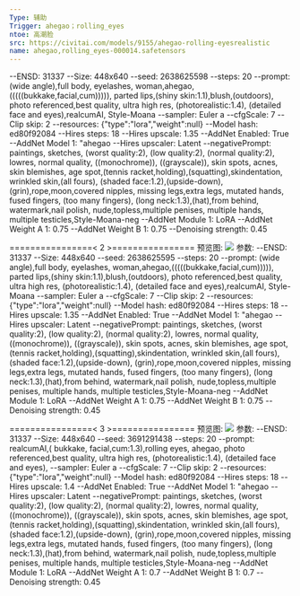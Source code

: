 ```yaml
---
Type: 辅助
Trigger: ahegao；rolling_eyes
ntoe: 高潮脸
src: https://civitai.com/models/9155/ahegao-rolling-eyesrealistic
name: ahegao,rolling_eyes-000014.safetensors
---
```






--ENSD: 31337
--Size: 448x640
--seed: 2638625598
--steps: 20
--prompt: (wide angle),full body, eyelashes, woman,ahegao,(((((bukkake,facial,cum))))), parted lips,(shiny skin:1.1),blush,(outdoors), 
photo referenced,best quality, ultra high res, (photorealistic:1.4),  (detailed face and eyes),realcumAI,  Style-Moana
--sampler: Euler a
--cfgScale: 7
--Clip skip: 2
--resources: {"type":"lora","weight":null}
--Model hash: ed80f92084
--Hires steps: 18
--Hires upscale: 1.35
--AddNet Enabled: True
--AddNet Model 1: "ahegao
--Hires upscaler: Latent
--negativePrompt: paintings, sketches, (worst quality:2), (low quality:2), (normal quality:2), lowres, normal quality, ((monochrome)), ((grayscale)), skin spots, acnes, skin blemishes, age spot,(tennis racket,holding),(squatting),skindentation, wrinkled skin,(all fours), (shaded face:1.2),(upside-down), (grin),rope,moon,covered nipples, missing legs,extra legs, mutated hands, fused fingers, (too many fingers), (long neck:1.3),(hat),from behind, watermark,nail polish, nude,topless,multiple penises, multiple hands, multiple testicles,Style-Moana-neg
--AddNet Module 1: LoRA
--AddNet Weight A 1: 0.75
--AddNet Weight B 1: 0.75
--Denoising strength: 0.45

================\< 2 \>================
预览图: 
![](https://image.civitai.com/xG1nkqKTMzGDvpLrqFT7WA/bbd221cd-3d93-4081-e241-3bc768a8a100/width=450/106129.jpeg)
参数: 
--ENSD: 31337
--Size: 448x640
--seed: 2638625595
--steps: 20
--prompt: (wide angle),full body, eyelashes, woman,ahegao,(((((bukkake,facial,cum))))), parted lips,(shiny skin:1.1),blush,(outdoors), 
photo referenced,best quality, ultra high res, (photorealistic:1.4),  (detailed face and eyes),realcumAI,  Style-Moana 
--sampler: Euler a
--cfgScale: 7
--Clip skip: 2
--resources: {"type":"lora","weight":null}
--Model hash: ed80f92084
--Hires steps: 18
--Hires upscale: 1.35
--AddNet Enabled: True
--AddNet Model 1: "ahegao
--Hires upscaler: Latent
--negativePrompt: paintings, sketches, (worst quality:2), (low quality:2), (normal quality:2), lowres, normal quality, ((monochrome)), ((grayscale)), skin spots, acnes, skin blemishes, age spot,(tennis racket,holding),(squatting),skindentation, wrinkled skin,(all fours), (shaded face:1.2),(upside-down), (grin),rope,moon,covered nipples, missing legs,extra legs, mutated hands, fused fingers, (too many fingers), (long neck:1.3),(hat),from behind, watermark,nail polish, nude,topless,multiple penises, multiple hands, multiple testicles,Style-Moana-neg
--AddNet Module 1: LoRA
--AddNet Weight A 1: 0.75
--AddNet Weight B 1: 0.75
--Denoising strength: 0.45

================\< 3 \>================
预览图: 
![](https://image.civitai.com/xG1nkqKTMzGDvpLrqFT7WA/fba723c6-2dc5-4738-1069-8c5bcb5dd800/width=450/106128.jpeg)
参数: 
--ENSD: 31337
--Size: 448x640
--seed: 3691291438
--steps: 20
--prompt:  realcumAI,( bukkake, facial,cum:1.3),rolling eyes, ahegao,
photo referenced,best quality, ultra high res, (photorealistic:1.4),  (detailed face and eyes),
--sampler: Euler a
--cfgScale: 7
--Clip skip: 2
--resources: {"type":"lora","weight":null}
--Model hash: ed80f92084
--Hires steps: 18
--Hires upscale: 1.4
--AddNet Enabled: True
--AddNet Model 1: "ahegao
--Hires upscaler: Latent
--negativePrompt: paintings, sketches, (worst quality:2), (low quality:2), (normal quality:2), lowres, normal quality, ((monochrome)), ((grayscale)), skin spots, acnes, skin blemishes, age spot,(tennis racket,holding),(squatting),skindentation, wrinkled skin,(all fours), (shaded face:1.2),(upside-down), (grin),rope,moon,covered nipples, missing legs,extra legs, mutated hands, fused fingers, (too many fingers), (long neck:1.3),(hat),from behind, watermark,nail polish, nude,topless,multiple penises, multiple hands, multiple testicles,Style-Moana-neg
--AddNet Module 1: LoRA
--AddNet Weight A 1: 0.7
--AddNet Weight B 1: 0.7
--Denoising strength: 0.45

